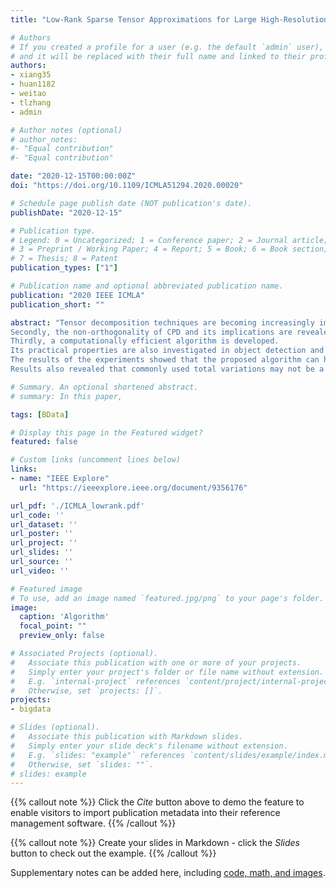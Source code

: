 ```yaml
---
title: "Low-Rank Sparse Tensor Approximations for Large High-Resolution Videos"

# Authors
# If you created a profile for a user (e.g. the default `admin` user), write the username (folder name) here 
# and it will be replaced with their full name and linked to their profile.
authors:
- xiang35
- huan1182
- weitao
- tlzhang
- admin

# Author notes (optional)
# author_notes:
#- "Equal contribution"
#- "Equal contribution"

date: "2020-12-15T00:00:00Z"
doi: "https://doi.org/10.1109/ICMLA51294.2020.00020"

# Schedule page publish date (NOT publication's date).
publishDate: "2020-12-15"

# Publication type.
# Legend: 0 = Uncategorized; 1 = Conference paper; 2 = Journal article;
# 3 = Preprint / Working Paper; 4 = Report; 5 = Book; 6 = Book section;
# 7 = Thesis; 8 = Patent
publication_types: ["1"]

# Publication name and optional abbreviated publication name.
publication: "2020 IEEE ICMLA"
publication_short: ""

abstract: "Tensor decomposition techniques are becoming increasingly important in processing videos with large sizes and dimensions. Under the framework of  CANDECOMP/PARAFAC decomposition (CPD), this work studies low-rank sparse tensor approximations (LRSTAs) to higher-order tensors. Both theoretical and practical properties are evaluated for LRSTAs to represent large high-resolution videos. The evaluation brings three major contributions of this work. Firstly, the theoretical connection between CPD for high-order tensors and traditional singular value decomposition (SVD) for matrices are established, and the tensor rank for traditional SVD is defined. This provides a theoretical basis to compare tensor-based approach against matrix-based approach under the framework of tensor decompositions. 
Secondly, the non-orthogonality of CPD and its implications are revealed. The solution set of an LRSTA can only be used as a whole.
Thirdly, a computationally efficient algorithm is developed. 
Its practical properties are also investigated in object detection and recognition in high-resolution videos. 
The results of the experiments showed that the proposed algorithm can handle large high-resolution videos very efficiently in terms of memory allocation. 
Results also revealed that commonly used total variations may not be a good evaluation metric for real world applications in computer vision. LRSTAs should be evaluated using the end goal of the applications, such as the accuracy of object detection and recognition. "

# Summary. An optional shortened abstract.
# summary: In this paper, 

tags: [BData]

# Display this page in the Featured widget?
featured: false

# Custom links (uncomment lines below)
links:
- name: "IEEE Explore"
  url: "https://ieeexplore.ieee.org/document/9356176"

url_pdf: './ICMLA_lowrank.pdf'
url_code: ''
url_dataset: ''
url_poster: ''
url_project: ''
url_slides: ''
url_source: ''
url_video: ''

# Featured image
# To use, add an image named `featured.jpg/png` to your page's folder. 
image:
  caption: 'Algorithm'
  focal_point: ""
  preview_only: false

# Associated Projects (optional).
#   Associate this publication with one or more of your projects.
#   Simply enter your project's folder or file name without extension.
#   E.g. `internal-project` references `content/project/internal-project/index.md`.
#   Otherwise, set `projects: []`.
projects:
- bigdata

# Slides (optional).
#   Associate this publication with Markdown slides.
#   Simply enter your slide deck's filename without extension.
#   E.g. `slides: "example"` references `content/slides/example/index.md`.
#   Otherwise, set `slides: ""`.
# slides: example
---
```


{{% callout note %}}
Click the *Cite* button above to demo the feature to enable visitors to import publication metadata into their reference management software.
{{% /callout %}}

{{% callout note %}}
Create your slides in Markdown - click the *Slides* button to check out the example.
{{% /callout %}}

Supplementary notes can be added here, including [code, math, and images](https://wowchemy.com/docs/writing-markdown-latex/).
